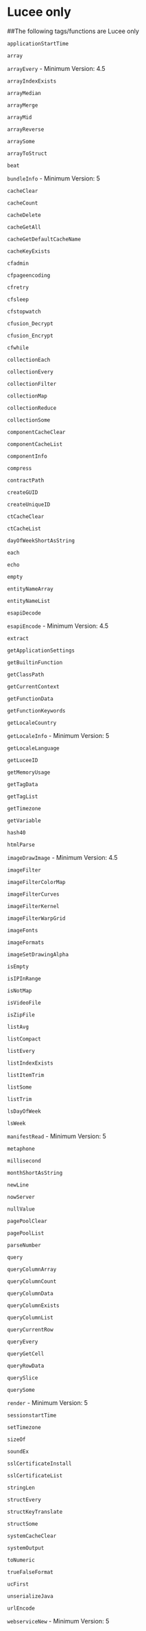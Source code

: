 # Lucee only

##The following tags/functions are Lucee only

`applicationStartTime`

`array`

`arrayEvery` - Minimum Version: 4.5

`arrayIndexExists`

`arrayMedian`

`arrayMerge`

`arrayMid`

`arrayReverse`

`arraySome`

`arrayToStruct`

`beat`

`bundleInfo` - Minimum Version: 5

`cacheClear`

`cacheCount`

`cacheDelete`

`cacheGetAll`

`cacheGetDefaultCacheName`

`cacheKeyExists`

`cfadmin`

`cfpageencoding`

`cfretry`

`cfsleep`

`cfstopwatch`

`cfusion_Decrypt`

`cfusion_Encrypt`

`cfwhile`

`collectionEach`

`collectionEvery`

`collectionFilter`

`collectionMap`

`collectionReduce`

`collectionSome`

`componentCacheClear`

`componentCacheList`

`componentInfo`

`compress`

`contractPath`

`createGUID`

`createUniqueID`

`ctCacheClear`

`ctCacheList`

`dayOfWeekShortAsString`

`each`

`echo`

`empty`

`entityNameArray`

`entityNameList`

`esapiDecode`

`esapiEncode` - Minimum Version: 4.5

`extract`

`getApplicationSettings`

`getBuiltinFunction`

`getClassPath`

`getCurrentContext`

`getFunctionData`

`getFunctionKeywords`

`getLocaleCountry`

`getLocaleInfo` - Minimum Version: 5

`getLocaleLanguage`

`getLuceeID`

`getMemoryUsage`

`getTagData`

`getTagList`

`getTimezone`

`getVariable`

`hash40`

`htmlParse`

`imageDrawImage` - Minimum Version: 4.5

`imageFilter`

`imageFilterColorMap`

`imageFilterCurves`

`imageFilterKernel`

`imageFilterWarpGrid`

`imageFonts`

`imageFormats`

`imageSetDrawingAlpha`

`isEmpty`

`isIPInRange`

`isNotMap`

`isVideoFile`

`isZipFile`

`listAvg`

`listCompact`

`listEvery`

`listIndexExists`

`listItemTrim`

`listSome`

`listTrim`

`lsDayOfWeek`

`lsWeek`

`manifestRead` - Minimum Version: 5

`metaphone`

`millisecond`

`monthShortAsString`

`newLine`

`nowServer`

`nullValue`

`pagePoolClear`

`pagePoolList`

`parseNumber`

`query`

`queryColumnArray`

`queryColumnCount`

`queryColumnData`

`queryColumnExists`

`queryColumnList`

`queryCurrentRow`

`queryEvery`

`queryGetCell`

`queryRowData`

`querySlice`

`querySome`

`render` - Minimum Version: 5

`sessionstartTime`

`setTimezone`

`sizeOf`

`soundEx`

`sslCertificateInstall`

`sslCertificateList`

`stringLen`

`structEvery`

`structKeyTranslate`

`structSome`

`systemCacheClear`

`systemOutput`

`toNumeric`

`trueFalseFormat`

`ucFirst`

`unserializeJava`

`urlEncode`

`webserviceNew` - Minimum Version: 5